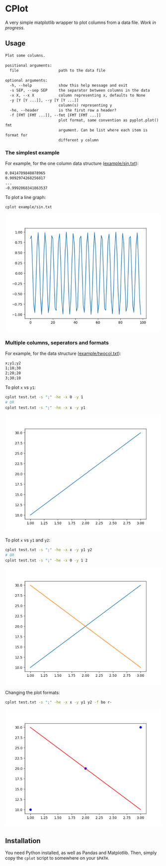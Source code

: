 # CPlot

A very simple matplotlib wrapper to plot columns from a data file. *Work in progress.*

## Usage

```
Plot some columns.

positional arguments:
  file                  path to the data file

optional arguments:
  -h, --help            show this help message and exit
  -s SEP, --sep SEP     the separator between columns in the data
  -x X, --x X           column representing x, defaults to None
  -y [Y [Y ...]], --y [Y [Y ...]]
                        column(s) representing y
  -he, --header         is the first row a header?
  -f [FMT [FMT ...]], --fmt [FMT [FMT ...]]
                        plot format, same convention as pyplot.plot() fmt
                        argument. Can be list where each item is format for
                        different y column
```

### The simplest example

For example, for the one column data structure ([example/sin.txt](example/sin.txt)):

```
0.8414709848078965
0.9092974268256817
...
-0.9992068341863537
```

To plot a line graph:

```bash
cplot example/sin.txt
```

![sin(x)](doc/fig_sin.png)

### Multiple columns, seperators and formats

For example, for the data structure ([example/twocol.txt](example/twocol.txt)):

```
x;y1;y2
1;10;30
2;20;20
3;30;10
```

To plot `x` vs `y1`:

```bash
cplot test.txt -s ";" -he -x 0 -y 1
# OR
cplot test.txt -s ";" -he -x x -y y1
```

![x vs y1](doc/fig_y1.png)

To plot `x` vs `y1` and `y2`:

```bash
cplot test.txt -s ";" -he -x x -y y1 y2
# OR
cplot test.txt -s ";" -he -x 0 -y 1 2
```

![x vs y1](doc/fig_y1-y2.png)

Changing the plot formats:

```bash
cplot test.txt -s ";" -he -x x -y y1 y2 -f bo r-
```

![x vs y1 with different fmt](doc/fig_y1-y2_fmt.png)

## Installation

You need Python installed, as well as Pandas and Matplotlib. Then, simply copy the `cplot` script to somewhere on your `$PATH`.


